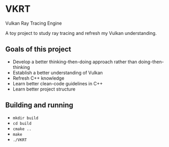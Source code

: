 # VKRT
Vulkan Ray Tracing Engine

A toy project to study ray tracing and refresh my Vulkan understanding.

## Goals of this project

- Develop a better thinking-then-doing approach rather than doing-then-thinking
- Establish a better understanding of Vulkan
- Refresh C++ knowledge
- Learn better clean-code guidelines in C++
- Learn better project structure

## Building and running
- `mkdir build`
- `cd build`
- `cmake ..`
- `make`
- `./VKRT`
